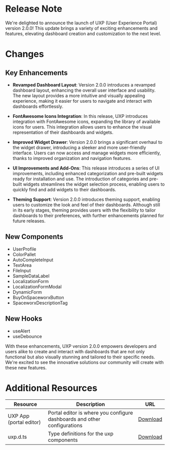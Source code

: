 # Release Note

We're delighted to announce the launch of UXP (User Experience Portal) version 2.0.0! This update brings a variety of exciting enhancements and features, elevating dashboard creation and customization to the next level.

# Changes

## Key Enhancements

* **Revamped Dashboard Layout**: Version 2.0.0 introduces a revamped dashboard layout, enhancing the overall user interface and usability. The new layout provides a more intuitive and visually appealing experience, making it easier for users to navigate and interact with dashboards effortlessly.

* **FontAwesome Icons Integration**: In this release, UXP introduces integration with FontAwesome icons, expanding the library of available icons for users. This integration allows users to enhance the visual representation of their dashboards and widgets.

* **Improved Widget Drawer**: Version 2.0.0 brings a significant overhaul to the widget drawer, introducing a sleeker and more user-friendly interface. Users can now access and manage widgets more efficiently, thanks to improved organization and navigation features.

* **UI Improvements and Add-Ons**: This release introduces a series of UI improvements, including enhanced categorization and pre-built widgets ready for installation and use. The introduction of categories and pre-built widgets streamlines the widget selection process, enabling users to quickly find and add widgets to their dashboards.

* **Theming Support**: Version 2.0.0 introduces theming support, enabling users to customize the look and feel of their dashboards. Although still in its early stages, theming provides users with the flexibility to tailor dashboards to their preferences, with further enhancements planned for future releases.

## New Components

* UserProfile
* ColorPallet
* AutoCompleteInput
* TextArea
* FileInput
* SampleDataLabel
* LocalizationForm
* LocalizationFormModal
* DynamicForm
* BuyOnSpaceworxButton
* SpaceworxDescriptionTag

## New Hooks

* useAlert
* useDebounce

With these enhancements, UXP version 2.0.0 empowers developers and users alike to create and interact with dashboards that are not only functional but also visually stunning and tailored to their specific needs. We're excited to see the innovative solutions our community will create with these new features.


# Additional Resources 

| Resource | Description | URL |
|---|---|---|
|UXP App (portal editor)| Portal editor is where you configure dashboards and other configurations| [Download](http://source.iviva.com/iviva-platform/uxp/-/tree/release/v2.0.0) |
|uxp.d.ts|Type definitions for the uxp components|[Download](https://uxp.s3.amazonaws.com/dist/client/v2.0.0s/uxp.d.ts)|